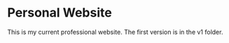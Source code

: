 # Personal Website

This is my current professional website.
The first version is in the v1 folder.
